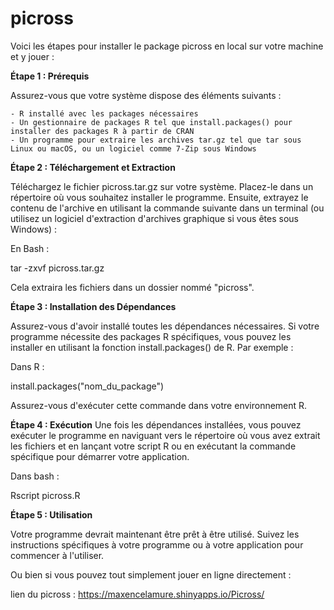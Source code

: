 # picross

Voici les étapes pour installer le package picross en local sur votre machine et y jouer :

**Étape 1 : Prérequis**

Assurez-vous que votre système dispose des éléments suivants :

    - R installé avec les packages nécessaires
    - Un gestionnaire de packages R tel que install.packages() pour installer des packages R à partir de CRAN
    - Un programme pour extraire les archives tar.gz tel que tar sous Linux ou macOS, ou un logiciel comme 7-Zip sous Windows

**Étape 2 : Téléchargement et Extraction**

Téléchargez le fichier picross.tar.gz sur votre système. Placez-le dans un répertoire où vous souhaitez installer le programme. Ensuite, extrayez le contenu de l'archive en utilisant la commande suivante dans un terminal (ou utilisez un logiciel d'extraction d'archives graphique si vous êtes sous Windows) :

En Bash :

tar -zxvf picross.tar.gz

Cela extraira les fichiers dans un dossier nommé "picross".

**Étape 3 : Installation des Dépendances**

Assurez-vous d'avoir installé toutes les dépendances nécessaires. Si votre programme nécessite des packages R spécifiques, vous pouvez les installer en utilisant la fonction install.packages() de R. Par exemple :

Dans R :

install.packages("nom_du_package")

Assurez-vous d'exécuter cette commande dans votre environnement R.

**Étape 4 : Exécution**
Une fois les dépendances installées, vous pouvez exécuter le programme en naviguant vers le répertoire où vous avez extrait les fichiers et en lançant votre script R ou en exécutant la commande spécifique pour démarrer votre application. 

Dans bash :

Rscript picross.R


**Étape 5 : Utilisation**

Votre programme devrait maintenant être prêt à être utilisé. Suivez les instructions spécifiques à votre programme ou à votre application pour commencer à l'utiliser.

Ou bien si vous pouvez tout simplement jouer en ligne directement :

lien du picross : <https://maxencelamure.shinyapps.io/Picross/>
